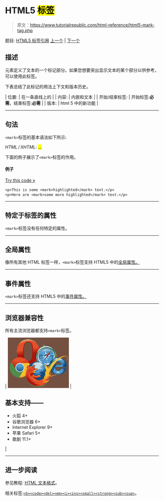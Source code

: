 # HTML5 <mark>标签</mark>

> 原文：<https://www.tutorialrepublic.com/html-reference/html5-mark-tag.php>

题目: [HTML5 标签引用](html5-tags.php) [上一个](html-map-tag.php) | [下一个](html-menu-tag.php)

## 描述

元素定义了文本的一个标记部分。如果您想要突出显示文本的某个部分以供参考，可以使用此标签。

下表总结了此标记的用法上下文和版本历史。

| 位置: | 在一条直线上的 |
| 内容: | 内嵌和文本 |
| 开始/结束标签: | 开始标签:**必需**，结束标签:**必需** |
| 版本: | html 5 中的新功能 |

* * *

## 句法

`<mark>`标签的基本语法如下所示:

*HTML / XHTML:* <mark> ... </mark>

下面的例子展示了`<mark>`标签的作用。

#### 例子

[Try this code »](../codelab.php?topic=html5&file=mark-tag "Try this code using online Editor")

```
<p>This is some <mark>highlighted</mark> text.</p>
<p>Here are <mark>some more highlighted</mark> text.</p>
```

* * *

## 特定于标签的属性

`<mark>`标签没有任何特定的属性。

* * *

## 全局属性

像所有其他 HTML 标签一样，`<mark>`标签支持 HTML5 中的[全局属性。](html5-global-attributes.php)

* * *

## 事件属性

`<mark>`标签还支持 HTML5 中的[事件属性。](html5-event-attributes.php)

* * *

## 浏览器兼容性

所有主流浏览器都支持`<mark>`标签。

| ![Browsers Icon](img/e9331123c77668c1832e541c2fca1002.png) | 

## 基本支持——

*   火狐 4+
*   谷歌浏览器 6+
*   Internet Explorer 9+
*   苹果 Safari 5+
*   歌剧 11.1+

 |

* * *

## 进一步阅读

参见教程: [HTML 文本格式](../html-tutorial/html-text-formatting.php)。

相关标签:[`<b>`](html-b-tag.php)[`<code>`](html-code-tag.php)[`<del>`](html-del-tag.php)[`<em>`](html-em-tag.php)[`<i>`](html-i-tag.php)[`<ins>`](html-ins-tag.php)[`<small>`](html-small-tag.php)[`<strong>`](html-strong-tag.php)[`<sub>`](html-sub-tag.php)[`<sup>`](html-sup-tag.php)。